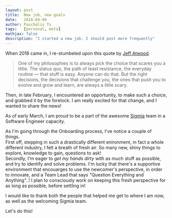 ```yaml
---
layout: post
title:  New job, new goals
date:   2018-04-06
author: Paschalis Ts
tags:   [personal, meta]
mathjax: false
description: "I started a new job. I should post more frequently"  
---
```


When 2018 came in, I re-stumbeled upon this quote by [Jeff Atwood](https://blog.codinghorror.com/10-years-of-coding-horror/). 
> One of my philosophies is to always pick the choice that scares you a little. The status quo, the path of least resistance, the everyday routine — that stuff is easy. Anyone can do that. But the right decisions, the decisions that challenge you, the ones that push you to evolve and grow and learn, are always a little scary.

Then, in late February, I encountered an opportunity, to make such a choice, and grabbed it by the forelock. I am really excited for that change, and I wanted to share the news!

As of early March, I am proud to be a part of the awesome [Sigmia](http://www.sigmia.com) team in a Software Engineer capacity. 

As I'm going through the Onboarding process, I've notice a couple of things.   
First off, stepping in such a drastically different enironment, in fact a whole different industry, I felt a breath of fresh air. So many new, shiny things to explore, knowledge to gain, questions to ask!   
Secondly, I'm eager to *get my hands dirty* with as much stuff as possible, and try to identify and solve problems. I'm lucky that there's a supportive environment that encouarges to use the newcomer's perspective, in order to innovate, and a Team Lead that says "Question Everything and Anything"..! I plan to consciously work on keeping this fresh perspective for as long as possible, before settling in!

I would like to thank both the people that helped me get to where I am now, as well as the welcoming Sigmia team.

Let's do this!
